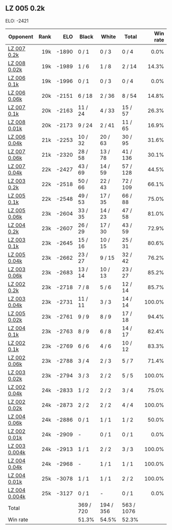 ## LZ 005 0.2k ##

ELO: -2421

Opponent | Rank | ELO | Black | White | Total | Win rate
---------|-----:|----:|-------|-------|-------|-------:
[LZ 007 0.2k](LZ%20007%200.2k.md) | 19k | -1890 | 0 / 1 | 0 / 3 | 0 / 4 | 0.0%
[LZ 008 0.02k](LZ%20008%200.02k.md) | 19k | -1989 | 1 / 6 | 1 / 8 | 2 / 14 | 14.3%
[LZ 006 0.1k](LZ%20006%200.1k.md) | 19k | -1996 | 0 / 1 | 0 / 3 | 0 / 4 | 0.0%
[LZ 006 0.06k](LZ%20006%200.06k.md) | 20k | -2151 | 6 / 18 | 2 / 36 | 8 / 54 | 14.8%
[LZ 007 0.1k](LZ%20007%200.1k.md) | 20k | -2163 | 11 / 24 | 4 / 33 | 15 / 57 | 26.3%
[LZ 008 0.01k](LZ%20008%200.01k.md) | 20k | -2173 | 9 / 24 | 2 / 41 | 11 / 65 | 16.9%
[LZ 006 0.04k](LZ%20006%200.04k.md) | 21k | -2253 | 10 / 32 | 20 / 63 | 30 / 95 | 31.6%
[LZ 007 0.06k](LZ%20007%200.06k.md) | 21k | -2320 | 28 / 58 | 13 / 78 | 41 / 136 | 30.1%
[LZ 007 0.04k](LZ%20007%200.04k.md) | 22k | -2427 | 43 / 69 | 14 / 59 | 57 / 128 | 44.5%
[LZ 003 0.2k](LZ%20003%200.2k.md) | 22k | -2518 | 50 / 66 | 22 / 43 | 72 / 109 | 66.1%
[LZ 005 0.1k](LZ%20005%200.1k.md) | 22k | -2548 | 49 / 53 | 17 / 35 | 66 / 88 | 75.0%
[LZ 005 0.06k](LZ%20005%200.06k.md) | 23k | -2604 | 33 / 35 | 14 / 23 | 47 / 58 | 81.0%
[LZ 004 0.2k](LZ%20004%200.2k.md) | 23k | -2607 | 26 / 29 | 17 / 30 | 43 / 59 | 72.9%
[LZ 003 0.1k](LZ%20003%200.1k.md) | 23k | -2645 | 15 / 16 | 10 / 15 | 25 / 31 | 80.6%
[LZ 005 0.04k](LZ%20005%200.04k.md) | 23k | -2662 | 23 / 27 | 9 / 15 | 32 / 42 | 76.2%
[LZ 003 0.06k](LZ%20003%200.06k.md) | 23k | -2683 | 13 / 14 | 10 / 13 | 23 / 27 | 85.2%
[LZ 002 0.2k](LZ%20002%200.2k.md) | 23k | -2718 | 7 / 8 | 5 / 6 | 12 / 14 | 85.7%
[LZ 003 0.04k](LZ%20003%200.04k.md) | 23k | -2731 | 11 / 11 | 3 / 3 | 14 / 14 | 100.0%
[LZ 005 0.02k](LZ%20005%200.02k.md) | 23k | -2761 | 9 / 9 | 8 / 9 | 17 / 18 | 94.4%
[LZ 004 0.1k](LZ%20004%200.1k.md) | 23k | -2763 | 8 / 9 | 6 / 8 | 14 / 17 | 82.4%
[LZ 002 0.1k](LZ%20002%200.1k.md) | 23k | -2769 | 6 / 6 | 4 / 6 | 10 / 12 | 83.3%
[LZ 002 0.06k](LZ%20002%200.06k.md) | 23k | -2788 | 3 / 4 | 2 / 3 | 5 / 7 | 71.4%
[LZ 003 0.02k](LZ%20003%200.02k.md) | 23k | -2794 | 3 / 3 | 2 / 2 | 5 / 5 | 100.0%
[LZ 002 0.04k](LZ%20002%200.04k.md) | 24k | -2833 | 1 / 2 | 2 / 2 | 3 / 4 | 75.0%
[LZ 002 0.02k](LZ%20002%200.02k.md) | 24k | -2873 | 2 / 2 | 2 / 2 | 4 / 4 | 100.0%
[LZ 004 0.06k](LZ%20004%200.06k.md) | 24k | -2886 | 0 / 1 | 1 / 1 | 1 / 2 | 50.0%
[LZ 002 0.01k](LZ%20002%200.01k.md) | 24k | -2909 | - | 0 / 1 | 0 / 1 | 0.0%
[LZ 003 0.004k](LZ%20003%200.004k.md) | 24k | -2913 | 1 / 1 | 2 / 2 | 3 / 3 | 100.0%
[LZ 004 0.04k](LZ%20004%200.04k.md) | 24k | -2968 | - | 1 / 1 | 1 / 1 | 100.0%
[LZ 004 0.01k](LZ%20004%200.01k.md) | 25k | -3078 | 1 / 1 | 1 / 1 | 2 / 2 | 100.0%
[LZ 004 0.004k](LZ%20004%200.004k.md) | 25k | -3127 | 0 / 1 | - | 0 / 1 | 0.0%
Total | | | 369 / 720 | 194 / 356 | 563 / 1076 | 
Win rate| | | 51.3% | 54.5% | 52.3% | 
